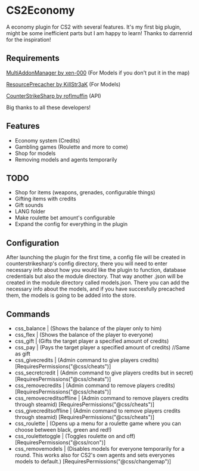 # CS2Economy
A economy plugin for CS2 with several features. It's my first big plugin, might be some inefficient parts but I am happy to learn! Thanks to darrenrid for the inspiration!

## Requirements
[MultiAddonManager by xen-000](https://github.com/Source2ZE/MultiAddonManager) (For Models if you don't put it in the map)

[ResourcePrecacher by KillStr3aK](https://github.com/KillStr3aK/ResourcePrecacher) (For Models)

[CounterStrikeSharp by roflmuffin](https://github.com/roflmuffin/CounterStrikeSharp) (API)

Big thanks to all these developers!

## Features
- Economy system (Credits)
- Gambling games (Roulette and more to come)
- Shop for models
- Removing models and agents temporarily

## TODO
- Shop for items (weapons, grenades, configurable things)
- Gifting items with credits
- Gift sounds
- LANG folder
- Make roulette bet amount's configurable
- Expand the config for everything in the plugin

## Configuration
After launching the plugin for the first time, a config file will be created in counterstrikesharp's config directory, there you will need to enter necessary info about how you would like the plugin to function, database credentials but also the module directory.
That way another .json will be created in the module directory called models.json. There you can add the necessary info about the models, and if you have succesfully precached them, the models is going to be added into the store.

## Commands
- css_balance | (Shows the balance of the player only to him)
- css_flex | (Shows the balance of the player to everyone)
- css_gift <player> <amount> | (Gifts the target player a specified amount of credits)
- css_pay <player> <amount> | (Pays the target player a specified amount of credits) //Same as gift
- css_givecredits <player> <amount> | (Admin command to give players credits) [RequiresPermissions("@css/cheats")]
- css_secretcredit <player> <amount> | (Admin command to give players credits but in secret) [RequiresPermissions("@css/cheats")]
- css_removecredits <player> <amount> | (Admin command to remove players credits) [RequiresPermissions("@css/cheats")]
- css_removecreditsoffline <steamid> <amount> | (Admin command to remove players credits through steamid) [RequiresPermissions("@css/cheats")]
- css_givecreditsoffline <steamid> <amount> | (Admin command to remove players credits through steamid) [RequiresPermissions("@css/cheats")]
- css_roulette <amount> | (Opens up a menu for a roulette game where you can choose between black, green and red!)
- css_roulettetoggle | (Toggles roulette on and off) [RequiresPermissions("@css/rcon")]
- css_removemodels | (Disables models for everyone temporarily for a round. This works also for CS2's own agents and sets everyones models to default.) [RequiresPermissions("@css/changemap")]
